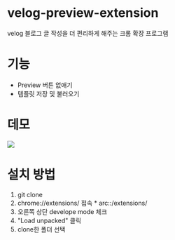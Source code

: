 # velog-preview-extension

velog 블로그 글 작성을 더 편리하게 해주는 크롬 확장 프로그램

# 기능

- Preview 버튼 없애기
- 템플릿 저장 및 불러오기

# 데모

<img src="./demo.gif">

# 설치 방법

1. git clone
2. chrome://extensions/ 접속 \* arc::/extensions/
3. 오른쪽 상단 develope mode 체크
4. "Load unpacked" 클릭
5. clone한 폴더 선택
